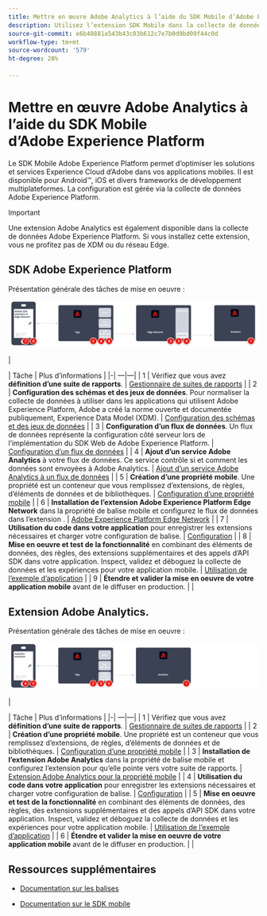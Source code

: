 ```yaml
---
title: Mettre en œuvre Adobe Analytics à l’aide du SDK Mobile d’Adobe Experience Platform
description: Utilisez l’extension SDK Mobile dans la collecte de données Adobe Experience Platform pour envoyer des données à Adobe Analytics.
source-git-commit: e6b40881a543b43c03b612c7e7b0d9bd09f44c0d
workflow-type: tm+mt
source-wordcount: '579'
ht-degree: 20%

---
```


# Mettre en œuvre Adobe Analytics à l’aide du SDK Mobile d’Adobe Experience Platform

Le SDK Mobile Adobe Experience Platform permet d’optimiser les solutions et services Experience Cloud d’Adobe dans vos applications mobiles. Il est disponible pour Android™, iOS et divers frameworks de développement multiplateformes. La configuration est gérée via la collecte de données Adobe Experience Platform.
>[!IMPORTANT]
>
>Une extension Adobe Analytics est également disponible dans la collecte de données Adobe Experience Platform. Si vous installez cette extension, vous ne profitez pas de XDM ou du réseau Edge.

## SDK Adobe Experience Platform

Présentation générale des tâches de mise en oeuvre :

![Adobe Analytics à l’aide du workflow d’extension Analytics](../../assets/mobilesdk-annotated.png)

|<div style="width:20px"></div>| Tâche | Plus d’informations | |-| —|—| | 1 | Vérifiez que vous avez **définition d’une suite de rapports**. | [Gestionnaire de suites de rapports](../../../admin/admin/c-manage-report-suites/report-suites-admin.md) | | 2 | **Configuration des schémas et des jeux de données**. Pour normaliser la collecte de données à utiliser dans les applications qui utilisent Adobe Experience Platform, Adobe a créé la norme ouverte et documentée publiquement, Experience Data Model (XDM). | [Configuration des schémas et des jeux de données](https://developer.adobe.com/client-sdks/documentation/getting-started/set-up-schemas-and-datasets/) | | 3 | **Configuration d’un flux de données**. Un flux de données représente la configuration côté serveur lors de l’implémentation du SDK Web de Adobe Experience Platform. | [Configuration d’un flux de données](https://experienceleague.adobe.com/docs/experience-platform/edge/datastreams/configure.html?lang=en) | | 4 | **Ajout d’un service Adobe Analytics** à votre flux de données. Ce service contrôle si et comment les données sont envoyées à Adobe Analytics. | [Ajout d’un service Adobe Analytics à un flux de données](https://experienceleague.adobe.com/docs/experience-platform/edge/datastreams/configure.html?lang=en#analytics) | | 5 | **Création d’une propriété mobile**. Une propriété est un conteneur que vous remplissez d’extensions, de règles, d’éléments de données et de bibliothèques. | [Configuration d’une propriété mobile](https://developer.adobe.com/client-sdks/documentation/getting-started/create-a-mobile-property/) | | 6 | **Installation de l’extension Adobe Experience Platform Edge Network** dans la propriété de balise mobile et configurez le flux de données dans l’extension . | [Adobe Experience Platform Edge Network](https://developer.adobe.com/client-sdks/documentation/edge-network/) | | 7 | **Utilisation du code dans votre application** pour enregistrer les extensions nécessaires et charger votre configuration de balise. | [Configuration](https://developer.adobe.com/client-sdks/documentation/user-guides/getting-started-with-platform/overview/#set-up-the-configuration) | | 8 | **Mise en oeuvre et test de la fonctionnalité** en combinant des éléments de données, des règles, des extensions supplémentaires et des appels d’API SDK dans votre application. Inspect, validez et déboguez la collecte de données et les expériences pour votre application mobile. | [Utilisation de l’exemple d’application](https://developer.adobe.com/client-sdks/documentation/user-guides/getting-started-with-platform/overview/#use-the-sample-application) | | 9 | **Étendre et valider la mise en oeuvre de votre application mobile** avant de le diffuser en production. | |


## Extension Adobe Analytics.

Présentation générale des tâches de mise en oeuvre :

![Adobe Analytics à l’aide du workflow d’extension Analytics](../../assets/mobilesdk-analytics-annotated.png)

|<div style="width:20px"></div> | Tâche | Plus d’informations | |-| —|—| | 1 | Vérifiez que vous avez **définition d’une suite de rapports**. | [Gestionnaire de suites de rapports](../../../admin/admin/c-manage-report-suites/report-suites-admin.md) | | 2 | **Création d’une propriété mobile**. Une propriété est un conteneur que vous remplissez d’extensions, de règles, d’éléments de données et de bibliothèques. | [Configuration d’une propriété mobile](https://developer.adobe.com/client-sdks/documentation/getting-started/create-a-mobile-property/) | | 3 | **Installation de l’extension Adobe Analytics** dans la propriété de balise mobile et configurez l’extension pour qu’elle pointe vers votre suite de rapports. | [Extension Adobe Analytics pour la propriété mobile](https://developer.adobe.com/client-sdks/documentation/adobe-analytics/) | | 4 | **Utilisation du code dans votre application** pour enregistrer les extensions nécessaires et charger votre configuration de balise. | [Configuration](https://developer.adobe.com/client-sdks/documentation/user-guides/getting-started-with-platform/overview/#set-up-the-configuration) | | 5 | **Mise en oeuvre et test de la fonctionnalité** en combinant des éléments de données, des règles, des extensions supplémentaires et des appels d’API SDK dans votre application. Inspect, validez et déboguez la collecte de données et les expériences pour votre application mobile. | [Utilisation de l’exemple d’application](https://developer.adobe.com/client-sdks/documentation/user-guides/getting-started-with-platform/overview/#use-the-sample-application) | | 6 | **Étendre et valider la mise en oeuvre de votre application mobile** avant de le diffuser en production. | |

## Ressources supplémentaires

- [Documentation sur les balises](https://experienceleague.adobe.com/docs/experience-platform/tags/home.html?lang=fr#)

- [Documentation sur le SDK mobile](https://developer.adobe.com/client-sdks/documentation/)



